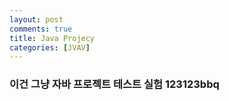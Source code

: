 ```yaml
---
layout: post
comments: true
title: Java Projecy
categories: [JVAV]
---
```

### 이건 그냥 자바 프로젝트 테스트 실험 123123bbq
